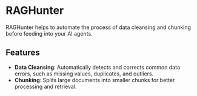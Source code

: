 # RAGHunter

RAGHunter helps to automate the process of data cleansing and chunking before feeding into your AI agents.

## Features
- **Data Cleansing**: Automatically detects and corrects common data errors, such as missing values, duplicates, and outliers.
- **Chunking**: Splits large documents into smaller chunks for better processing and retrieval.